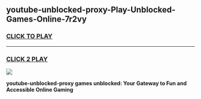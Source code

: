 
## youtube-unblocked-proxy-Play-Unblocked-Games-Online-7r2vy
<h3>
<a href="https://premium76.site?title=youtube-unblocked-proxy&ref=25A">CLICK TO PLAY</a></h3>
<hr>

<h3>
<a href="https://premium76.site?title=youtube-unblocked-proxy&ref=25A">CLICK 2 PLAY</a>
  
</h3>

<a href="https://premium76.site?title=youtube-unblocked-proxy&ref=25A"><img src="https://clearcache.store/games.png"></a>


**youtube-unblocked-proxy games unblocked: Your Gateway to Fun and Accessible Online Gaming**
